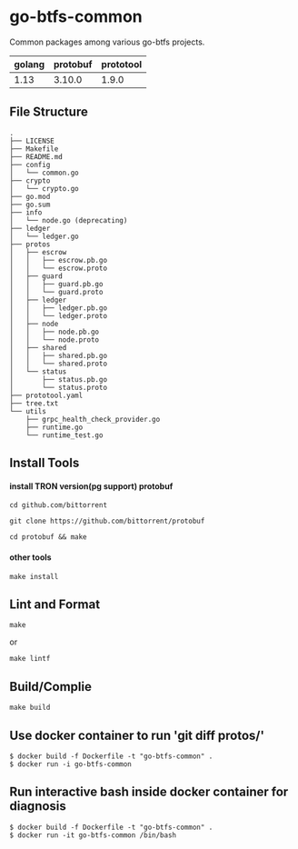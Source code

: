# go-btfs-common

Common packages among various go-btfs projects.

| golang | protobuf  | prototool |
|--------|-----------|-----------|
| 1.13   | 3.10.0    | 1.9.0     |

## File Structure

```
.
├── LICENSE
├── Makefile
├── README.md
├── config
│   └── common.go
├── crypto
│   └── crypto.go
├── go.mod
├── go.sum
├── info
│   └── node.go (deprecating)
├── ledger
│   └── ledger.go
├── protos
│   ├── escrow
│   │   ├── escrow.pb.go
│   │   └── escrow.proto
│   ├── guard
│   │   ├── guard.pb.go
│   │   └── guard.proto
│   ├── ledger
│   │   ├── ledger.pb.go
│   │   └── ledger.proto
│   ├── node
│   │   ├── node.pb.go
│   │   └── node.proto
│   ├── shared
│   │   ├── shared.pb.go
│   │   └── shared.proto
│   └── status
│       ├── status.pb.go
│       └── status.proto
├── prototool.yaml
├── tree.txt
└── utils
    ├── grpc_health_check_provider.go
    ├── runtime.go
    └── runtime_test.go
```

## Install Tools

#### install TRON version(pg support) protobuf

```
cd github.com/bittorrent
```
```
git clone https://github.com/bittorrent/protobuf
```
```
cd protobuf && make
```

#### other tools

```
make install
```

## Lint and Format

```
make
```
or
```
make lintf
```

## Build/Complie

```
make build
```

## Use docker container to run 'git diff protos/'

```
$ docker build -f Dockerfile -t "go-btfs-common" .
$ docker run -i go-btfs-common
```

## Run interactive bash inside docker container for diagnosis

```
$ docker build -f Dockerfile -t "go-btfs-common" .
$ docker run -it go-btfs-common /bin/bash
```

